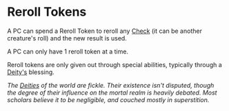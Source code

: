 # Reroll Tokens

A PC can spend a Reroll Token to reroll any [Check](../Check.md) (it can be another creature's roll) and the new result is used.

A PC can only have 1 reroll token at a time.

Reroll tokens are only given out through special abilities, typically through a [Deity's](../../Magic/Spells/Deities/Deities.md) blessing.

*The [Deities](../../Magic/Spells/Deities/Deities.md) of the world are fickle. Their existence isn't disputed, though the degree of their influence on the mortal realm is heavily debated. Most scholars believe it to be negligible, and couched mostly in superstition.*
